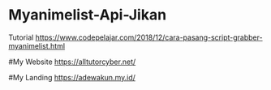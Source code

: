# Myanimelist-Api-Jikan

Tutorial https://www.codepelajar.com/2018/12/cara-pasang-script-grabber-myanimelist.html

#My Website
https://alltutorcyber.net/

#My Landing
https://adewakun.my.id/
